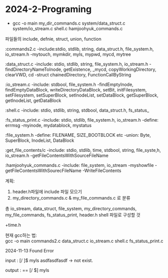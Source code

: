 # 2024-2-Programing

- gcc -o main my_dir_commands.c system/data_struct.c system/io_stream.c shell.c hamjoohyuk_commands.c

파일들의 include, defnie, struct, union, function 

:commands2.c 
-include:stdio, stdlib, string, data_struct.h, file_system.h, io_stream.h
-mytouch, mymkdir, myls, mypwd, mycd, mytree

:data_struct.c 
-include: stdio, stdlib, string, file_system.h, io_stream.h
-findDirectoryNameToInode, getExistence, _mycd, copyWorkingDirectory, clearVWD, cd
-struct chainedDirectory, FunctionCallByString

:io_stream.c 
-include: stdbool, file_system.h
-findEmptyInode, findEmptyDataBlock, writeDirectoryDataBlock, setBit, initFilesystem, 
setFilesystem, setSuperBlock, setInodeList, setDataBlock, getSuperBlock, 
getInodeList, getDataBlock


:shell.c 
-include: stdio, stdlib, string, stdbool, data_struct.h, fs_status_


:fs_status_print.c
-include: stdio, stdlib, file_system.h, io_stream.h
-define: errmsg
-myinode, mydatablock, mystatus


:file_system.h
-define: FILENAME, SIZE_BOOTBLOCK etc
-union: Byte, SuperBlock, InodeList, DataBlock


:get_file_contents/c
-include: stdio, stdlib, time, stdbool, string, file_syste,h, io_stream.h
-getFileContentsWithSourceFileName

:hamjoohyuk_commands.c
-include: file_system, io_stream
-myshowfile
-getFileContentsWithSourecFileName
-WriteFileContents


계획: 
1. header.h파일에 include 파일 모으기
2. my_directory_commands.c & my_file_commands.c 로 분류 

총 io_stream, data_struct, file_system, 
my_directory_commands, my_file_commands, 
fs_status_print, header.h
shell 파일로 구성할 것


+time.h

현재 gcc하는 법:  
gcc -o main commands2.c data_struct.c io_stream.c shell.c fs_status_print.c

2024-11-13 Found Error

input :
[/ ]$ myls asdfasdfasdf -> not exist.

output :
== [/ $] myls
